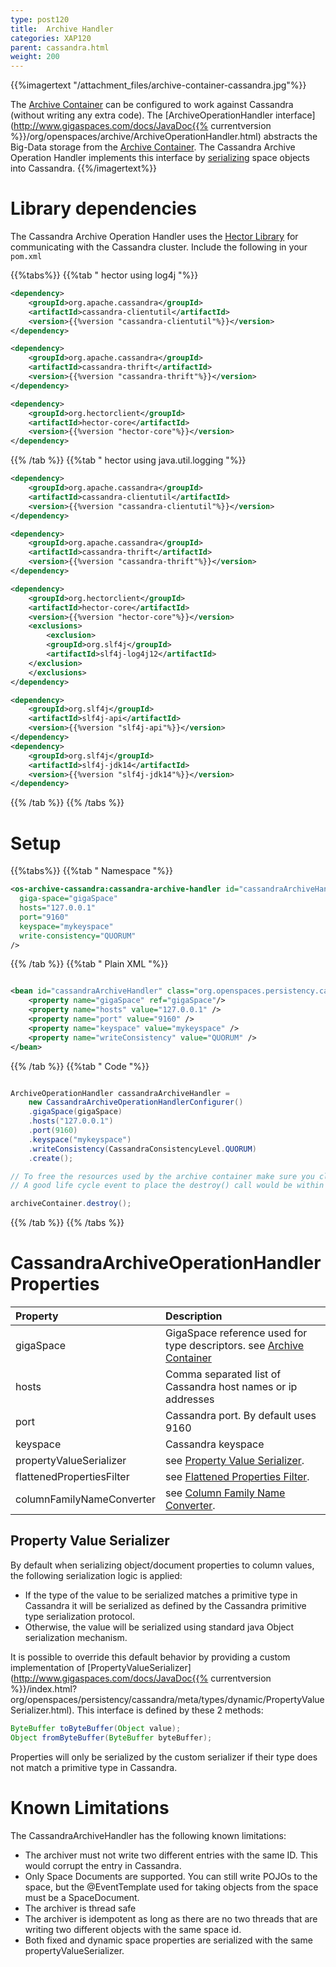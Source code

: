 ```yaml
---
type: post120
title:  Archive Handler
categories: XAP120
parent: cassandra.html
weight: 200
---
```





{{%imagertext "/attachment_files/archive-container-cassandra.jpg"%}}

The [Archive Container](./archive-container.html) can be configured to work against Cassandra (without writing any extra code). The [ArchiveOperationHandler interface](http://www.gigaspaces.com/docs/JavaDoc{{% currentversion %}}/org/openspaces/archive/ArchiveOperationHandler.html) abstracts the Big-Data storage from the [Archive Container](./archive-container.html). The Cassandra Archive Operation Handler implements this interface by [serializing](#property-value-serializer) space objects into Cassandra.
{{%/imagertext%}}


# Library dependencies

The Cassandra Archive Operation Handler uses the [Hector Library](http://hector-client.github.com/hector/build/html/index.html) for communicating with the Cassandra cluster.
Include the following in your `pom.xml`

{{%tabs%}}
{{%tab "  hector using log4j "%}}


```xml
<dependency>
    <groupId>org.apache.cassandra</groupId>
    <artifactId>cassandra-clientutil</artifactId>
    <version>{{%version "cassandra-clientutil"%}}</version>
</dependency>

<dependency>
    <groupId>org.apache.cassandra</groupId>
    <artifactId>cassandra-thrift</artifactId>
    <version>{{%version "cassandra-thrift"%}}</version>
</dependency>

<dependency>
    <groupId>org.hectorclient</groupId>
    <artifactId>hector-core</artifactId>
    <version>{{%version "hector-core"%}}</version>
</dependency>
```

{{% /tab %}}
{{%tab "  hector using java.util.logging "%}}


```xml
<dependency>
    <groupId>org.apache.cassandra</groupId>
    <artifactId>cassandra-clientutil</artifactId>
    <version>{{%version "cassandra-clientutil"%}}</version>
</dependency>

<dependency>
    <groupId>org.apache.cassandra</groupId>
    <artifactId>cassandra-thrift</artifactId>
    <version>{{%version "cassandra-thrift"%}}</version>
</dependency>

<dependency>
    <groupId>org.hectorclient</groupId>
    <artifactId>hector-core</artifactId>
    <version>{{%version "hector-core"%}}</version>
    <exclusions>
        <exclusion>
	    <groupId>org.slf4j</groupId>
	    <artifactId>slf4j-log4j12</artifactId>
	</exclusion>
    </exclusions>
</dependency>

<dependency>
    <groupId>org.slf4j</groupId>
    <artifactId>slf4j-api</artifactId>
    <version>{{%version "slf4j-api"%}}</version>
</dependency>
<dependency>
    <groupId>org.slf4j</groupId>
    <artifactId>slf4j-jdk14</artifactId>
    <version>{{%version "slf4j-jdk14"%}}</version>
</dependency>
```

{{% /tab %}}
{{% /tabs %}}

# Setup

{{%tabs%}}
{{%tab "  Namespace "%}}


```xml
<os-archive-cassandra:cassandra-archive-handler id="cassandraArchiveHandler"
  giga-space="gigaSpace"
  hosts="127.0.0.1"
  port="9160"
  keyspace="mykeyspace"
  write-consistency="QUORUM"
/>
```

{{% /tab %}}
{{%tab "  Plain XML "%}}


```xml

<bean id="cassandraArchiveHandler" class="org.openspaces.persistency.cassandra.archive.CassandraArchiveOperationHandler">
	<property name="gigaSpace" ref="gigaSpace"/>
	<property name="hosts" value="127.0.0.1" />
	<property name="port" value="9160" />
	<property name="keyspace" value="mykeyspace" />
	<property name="writeConsistency" value="QUORUM" />
</bean>
```

{{% /tab %}}
{{%tab "  Code "%}}


```java

ArchiveOperationHandler cassandraArchiveHandler =
    new CassandraArchiveOperationHandlerConfigurer()
    .gigaSpace(gigaSpace)
    .hosts("127.0.0.1")
    .port(9160)
    .keyspace("mykeyspace")
    .writeConsistency(CassandraConsistencyLevel.QUORUM)
    .create();

// To free the resources used by the archive container make sure you close it properly.
// A good life cycle event to place the destroy() call would be within the @PreDestroy or DisposableBean#destroy() method.

archiveContainer.destroy();
```

{{% /tab %}}
{{% /tabs %}}

# CassandraArchiveOperationHandler Properties


|Property|Description|
|:-------|:----------|
|gigaSpace| GigaSpace reference used for type descriptors. see [Archive Container](./archive-container.html#configuration)|
|hosts | Comma separated list of Cassandra host names or ip addresses|
|port | Cassandra port. By default uses 9160|
|keyspace | Cassandra keyspace|
|propertyValueSerializer|see [Property Value Serializer](#property-value-serializer).|
|flattenedPropertiesFilter| see [Flattened Properties Filter](./cassandra-space-synchronization-endpoint.html#flattened-properties-filter).|
|columnFamilyNameConverter| see [Column Family Name Converter](./cassandra-space-synchronization-endpoint.html#column-family-name-converter).|


## Property Value Serializer

By default when serializing object/document properties to column values, the following serialization logic is applied:

- If the type of the value to be serialized matches a primitive type in Cassandra it will be serialized as defined by the Cassandra primitive type serialization protocol.
- Otherwise, the value will be serialized using standard java Object serialization mechanism.

It is possible to override this default behavior by providing a custom implementation of [PropertyValueSerializer](http://www.gigaspaces.com/docs/JavaDoc{{% currentversion %}}/index.html?org/openspaces/persistency/cassandra/meta/types/dynamic/PropertyValueSerializer.html).
This interface is defined by these 2 methods:


```java
ByteBuffer toByteBuffer(Object value);
Object fromByteBuffer(ByteBuffer byteBuffer);
```

Properties will only be serialized by the custom serializer if their type does not match a primitive type in Cassandra.

# Known Limitations

The CassandraArchiveHandler has the following known limitations:
 *  The archiver must not write two different entries with the same ID. This would corrupt the entry in Cassandra.
 *  Only Space Documents are supported. You can still write POJOs to the space, but the @EventTemplate used for taking objects from the space must be a SpaceDocument.
 *  The archiver is thread safe
 *  The archiver is idempotent as long as there are no two threads that are writing two different objects with the same space id.
 *  Both fixed and dynamic space properties are serialized with the same propertyValueSerializer.
